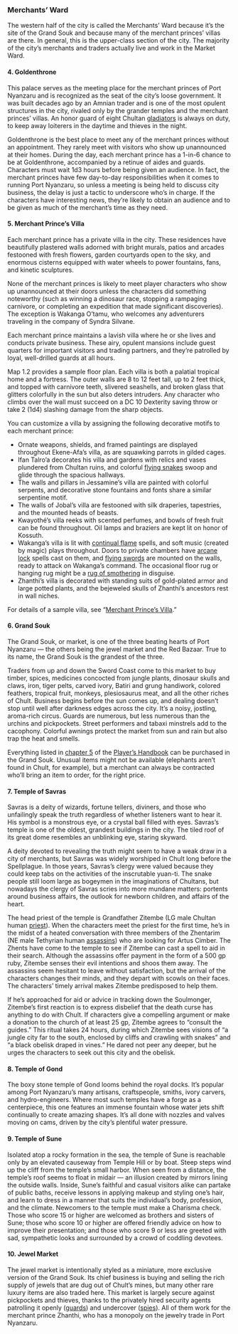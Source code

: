 ### Merchants’ Ward

The western half of the city is called the Merchants’ Ward because it’s the site of the Grand Souk and because many of the merchant princes’ villas are there. In general, this is the upper-class section of the city. The majority of the city’s merchants and traders actually live and work in the Market Ward.

#### 4. Goldenthrone

This palace serves as the meeting place for the merchant princes of Port Nyanzaru and is recognized as the seat of the city’s loose government. It was built decades ago by an Amnian trader and is one of the most opulent structures in the city, rivaled only by the grander temples and the merchant princes’ villas. An honor guard of eight Chultan [gladiators](https://www.dndbeyond.com/monsters/16903-gladiator) is always on duty, to keep away loiterers in the daytime and thieves in the night.

Goldenthrone is the best place to meet any of the merchant princes without an appointment. They rarely meet with visitors who show up unannounced at their homes. During the day, each merchant prince has a 1-in-6 chance to be at Goldenthrone, accompanied by a retinue of aides and guards. Characters must wait 1d3 hours before being given an audience. In fact, the merchant princes have few day-to-day responsibilities when it comes to running Port Nyanzaru, so unless a meeting is being held to discuss city business, the delay is just a tactic to underscore who’s in charge. If the characters have interesting news, they’re likely to obtain an audience and to be given as much of the merchant’s time as they need.

#### 5. Merchant Prince’s Villa

Each merchant prince has a private villa in the city. These residences have beautifully plastered walls adorned with bright murals, patios and arcades festooned with fresh flowers, garden courtyards open to the sky, and enormous cisterns equipped with water wheels to power fountains, fans, and kinetic sculptures.

None of the merchant princes is likely to meet player characters who show up unannounced at their doors unless the characters did something noteworthy (such as winning a dinosaur race, stopping a rampaging carnivore, or completing an expedition that made significant discoveries). The exception is Wakanga O’tamu, who welcomes any adventurers traveling in the company of Syndra Silvane.

Each merchant prince maintains a lavish villa where he or she lives and conducts private business. These airy, opulent mansions include guest quarters for important visitors and trading partners, and they’re patrolled by loyal, well-drilled guards at all hours.

Map 1.2 provides a sample floor plan. Each villa is both a palatial tropical home and a fortress. The outer walls are 8 to 12 feet tall, up to 2 feet thick, and topped with carnivore teeth, slivered seashells, and broken glass that glitters colorfully in the sun but also deters intruders. Any character who climbs over the wall must succeed on a DC 10 Dexterity saving throw or take 2 (1d4) slashing damage from the sharp objects.

You can customize a villa by assigning the following decorative motifs to each merchant prince:

-   Ornate weapons, shields, and framed paintings are displayed throughout Ekene-Afa’s villa, as are squawking parrots in gilded cages.
-   Ifan Talro’a decorates his villa and gardens with relics and vases plundered from Chultan ruins, and colorful [flying snakes](https://www.dndbeyond.com/monsters/16864-flying-snake) swoop and glide through the spacious hallways.
-   The walls and pillars in Jessamine’s villa are painted with colorful serpents, and decorative stone fountains and fonts share a similar serpentine motif.
-   The walls of Jobal’s villa are festooned with silk draperies, tapestries, and the mounted heads of beasts.
-   Kwayothé’s villa reeks with scented perfumes, and bowls of fresh fruit can be found throughout. Oil lamps and braziers are kept lit on honor of Kossuth.
-   Wakanga’s villa is lit with [continual flame](https://www.dndbeyond.com/spells/continual-flame) spells, and soft music (created by magic) plays throughout. Doors to private chambers have [arcane lock](https://www.dndbeyond.com/spells/arcane-lock) spells cast on them, and [flying swords](https://www.dndbeyond.com/monsters/16865-flying-sword) are mounted on the walls, ready to attack on Wakanga’s command. The occasional floor rug or hanging rug might be a [rug of smothering](https://www.dndbeyond.com/monsters/17000-rug-of-smothering) in disguise.
-   Zhanthi’s villa is decorated with standing suits of gold-plated armor and large potted plants, and the bejeweled skulls of Zhanthi’s ancestors rest in wall niches.

For details of a sample villa, see “[Merchant Prince’s Villa](https://www.dndbeyond.com/sources/toa/port-nyanzaru#MerchantPrincesVilla).”

#### 6. Grand Souk

The Grand Souk, or market, is one of the three beating hearts of Port Nyanzaru — the others being the jewel market and the Red Bazaar. True to its name, the Grand Souk is the grandest of the three.

Traders from up and down the Sword Coast come to this market to buy timber, spices, medicines concocted from jungle plants, dinosaur skulls and claws, iron, tiger pelts, carved ivory, Batiri and grung handiwork, colored feathers, tropical fruit, monkeys, plesiosaurus meat, and all the other riches of Chult. Business begins before the sun comes up, and dealing doesn’t stop until well after darkness edges across the city. It’s a noisy, jostling, aroma-rich circus. Guards are numerous, but less numerous than the urchins and pickpockets. Street performers and tabaxi minstrels add to the cacophony. Colorful awnings protect the market from sun and rain but also trap the heat and smells.

Everything listed in [chapter 5](https://www.dndbeyond.com/sources/phb/equipment) of the [Player’s Handbook](https://www.dndbeyond.com/sources/phb) can be purchased in the Grand Souk. Unusual items might not be available (elephants aren’t found in Chult, for example), but a merchant can always be contracted who’ll bring an item to order, for the right price.

#### 7. Temple of Savras

Savras is a deity of wizards, fortune tellers, diviners, and those who unfailingly speak the truth regardless of whether listeners want to hear it. His symbol is a monstrous eye, or a crystal ball filled with eyes. Savras’s temple is one of the oldest, grandest buildings in the city. The tiled roof of its great dome resembles an unblinking eye, staring skyward.

A deity devoted to revealing the truth might seem to have a weak draw in a city of merchants, but Savras was widely worshiped in Chult long before the Spellplague. In those years, Savras’s clergy were valued because they could keep tabs on the activities of the inscrutable yuan-ti. The snake people still loom large as bogeymen in the imaginations of Chultans, but nowadays the clergy of Savras scries into more mundane matters: portents around business affairs, the outlook for newborn children, and affairs of the heart.

The head priest of the temple is Grandfather Zitembe (LG male Chultan human [priest](https://www.dndbeyond.com/monsters/16985-priest)). When the characters meet the priest for the first time, he’s in the midst of a heated conversation with three members of the Zhentarim (NE male Tethyrian human [assassins](https://www.dndbeyond.com/monsters/16790-assassin)) who are looking for Artus Cimber. The Zhents have come to the temple to see if Zitembe can cast a spell to aid in their search. Although the assassins offer payment in the form of a 500 gp ruby, Zitembe senses their evil intentions and shoos them away. The assassins seem hesitant to leave without satisfaction, but the arrival of the characters changes their minds, and they depart with scowls on their faces. The characters’ timely arrival makes Zitembe predisposed to help them.

If he’s approached for aid or advice in tracking down the Soulmonger, Zitembe’s first reaction is to express disbelief that the death curse has anything to do with Chult. If characters give a compelling argument or make a donation to the church of at least 25 gp, Zitembe agrees to “consult the guides.” This ritual takes 24 hours, during which Zitembe sees visions of “a jungle city far to the south, enclosed by cliffs and crawling with snakes” and “a black obelisk draped in vines.” He dared not peer any deeper, but he urges the characters to seek out this city and the obelisk.

#### 8. Temple of Gond

The boxy stone temple of Gond looms behind the royal docks. It’s popular among Port Nyanzaru’s many artisans, craftspeople, smiths, ivory carvers, and hydro-engineers. Where most such temples have a forge as a centerpiece, this one features an immense fountain whose water jets shift continually to create amazing shapes. It’s all done with nozzles and valves moving on cams, driven by the city’s plentiful water pressure.

#### 9. Temple of Sune

Isolated atop a rocky formation in the sea, the temple of Sune is reachable only by an elevated causeway from Temple Hill or by boat. Steep steps wind up the cliff from the temple’s small harbor. When seen from a distance, the temple’s roof seems to float in midair — an illusion created by mirrors lining the outside walls. Inside, Sune’s faithful and casual visitors alike can partake of public baths, receive lessons in applying makeup and styling one’s hair, and learn to dress in a manner that suits the individual’s body, profession, and the climate. Newcomers to the temple must make a Charisma check. Those who score 15 or higher are welcomed as brothers and sisters of Sune; those who score 10 or higher are offered friendly advice on how to improve their presentation; and those who score 9 or less are greeted with sad, sympathetic looks and surrounded by a crowd of coddling devotees.

#### 10. Jewel Market

The jewel market is intentionally styled as a miniature, more exclusive version of the Grand Souk. Its chief business is buying and selling the rich supply of jewels that are dug out of Chult’s mines, but many other rare luxury items are also traded here. This market is largely secure against pickpockets and thieves, thanks to the privately hired security agents patrolling it openly ([guards](https://www.dndbeyond.com/monsters/16915-guard)) and undercover ([spies](https://www.dndbeyond.com/monsters/17021-spy)). All of them work for the merchant prince Zhanthi, who has a monopoly on the jewelry trade in Port Nyanzaru.